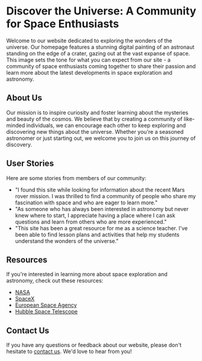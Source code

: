 <!--font:Lato-->

# Discover the Universe: A Community for Space Enthusiasts

Welcome to our website dedicated to exploring the wonders of the universe. Our homepage features a stunning digital painting of an astronaut standing on the edge of a crater, gazing out at the vast expanse of space. This image sets the tone for what you can expect from our site - a community of space enthusiasts coming together to share their passion and learn more about the latest developments in space exploration and astronomy.

## About Us

Our mission is to inspire curiosity and foster learning about the mysteries and beauty of the cosmos. We believe that by creating a community of like-minded individuals, we can encourage each other to keep exploring and discovering new things about the universe. Whether you're a seasoned astronomer or just starting out, we welcome you to join us on this journey of discovery.

## User Stories

Here are some stories from members of our community:

- "I found this site while looking for information about the recent Mars rover mission. I was thrilled to find a community of people who share my fascination with space and who are eager to learn more."
- "As someone who has always been interested in astronomy but never knew where to start, I appreciate having a place where I can ask questions and learn from others who are more experienced."
- "This site has been a great resource for me as a science teacher. I've been able to find lesson plans and activities that help my students understand the wonders of the universe."

## Resources

If you're interested in learning more about space exploration and astronomy, check out these resources:

- [NASA](#)
- [SpaceX](#)
- [European Space Agency](#)
- [Hubble Space Telescope](#)

## Contact Us

If you have any questions or feedback about our website, please don't hesitate to [contact us](#). We'd love to hear from you!

<!--

Write me content for website with wallpaper which alt text is:

"A digital painting of a lone astronaut standing on the edge of a crater, gazing out at the endless expanse of space."

The name/title of the page should not be 1:1 copy of the alt text but rather a real content of the website which is using this wallpaper.

- Use markdown format 
- Start with heading
- Heading should be short and concise
- The content should look like a real website 
- The website should not be about the wallpaper, wallpaper is just a related background
- Heading should be contain work "wallpaper" or "background"
- Include real sections like references, contact, user stories, etc. use things relevant to the page purpose.
- Feel free to use structure like headings, bullets, numbering, blockquotes, paragraphs, horizontal lines, etc.
- You can use formatting like bold or _italic_
- You can include UTF-8 emojis
- Links should be only #hash anchors (and you can refer to the document itself)
- Do not include images


---


# Space Exploration Wallpaper

Welcome to our website dedicated to space exploration and the wonders of the universe. Our wallpaper depicts a lone astronaut standing on the edge of a crater, gazing out at the endless expanse of space. This stunning digital painting is the perfect background for anyone who loves the mysteries of the cosmos.

## About Us

Our website is dedicated to providing information and resources about space exploration, astronomy, and the latest discoveries in the field. Whether you're a casual stargazer or an aspiring astronaut, we have something for everyone.

## User Stories

Here are some user stories from our community:

- "I love using this wallpaper as my desktop background. It inspires me to keep reaching for the stars."
- "As an amateur astronomer, I appreciate having a beautiful space-themed wallpaper that reminds me of the wonders of the universe."
- "This wallpaper is perfect for my sci-fi themed gaming setup. It really sets the mood for exploring new worlds."

## Resources

If you're interested in learning more about space exploration and astronomy, check out these resources:

- [NASA](#)
- [SpaceX](#)
- [European Space Agency](#)
- [Hubble Space Telescope](#)

## Contact Us

If you have any questions or feedback about our website, please don't hesitate to [contact us](#). We'd love to hear from you!


---


Heading should not include word "wallpaper". The website should not be about the wallpaper itself, wallpaper is just a related background, rewrite whole content.


---


# Exploring the Cosmos: A Space Enthusiast's Haven

Welcome to our website dedicated to exploring the wonders of the universe. Our homepage features a stunning digital painting of a lone astronaut standing on the edge of a crater, gazing out at the endless expanse of space. This captivating image sets the tone for what you can expect from our site - a deep dive into the mysteries and beauty of the cosmos.

## About Us

Our mission is to provide a platform for space enthusiasts to come together, share their passion, and learn more about the latest developments in space exploration and astronomy. We believe that by fostering a community of like-minded individuals, we can inspire each other to keep reaching for the stars.

## User Stories

Here are some stories from members of our community:

- "I stumbled upon this site while looking for a new space-themed wallpaper. But what I found was so much more - a community of people who share my love for the cosmos."
- "As an amateur astronomer, I appreciate having a place where I can connect with others who share my passion and learn more about the latest discoveries in the field."
- "This site has been a great resource for me as a science teacher. I've been able to find lesson plans and activities that help my students understand the wonders of the universe."

## Resources

If you're interested in learning more about space exploration and astronomy, check out these resources:

- [NASA](#)
- [SpaceX](#)
- [European Space Agency](#)
- [Hubble Space Telescope](#)

## Contact Us

If you have any questions or feedback about our website, please don't hesitate to [contact us](#). We'd love to hear from you!


---


Heading is too long, rewrite whole content.


---


# Exploring the Universe: A Space Enthusiast's Community

Welcome to our website dedicated to exploring the wonders of the universe. Our homepage features a captivating digital painting of a lone astronaut standing on the edge of a crater, gazing out at the endless expanse of space. This image sets the tone for what you can expect from our site - a community of space enthusiasts coming together to share their passion and learn more about the latest developments in space exploration and astronomy.

## About Us

Our mission is to inspire and educate people about the mysteries and beauty of the cosmos. We believe that by fostering a community of like-minded individuals, we can inspire each other to keep reaching for the stars. Whether you're a casual stargazer or an aspiring astronaut, we welcome you to join our community and explore the universe with us.

## User Stories

Here are some stories from members of our community:

- "I stumbled upon this site while looking for information about the Perseid meteor shower. But what I found was so much more - a community of people who share my love for the cosmos."
- "As an amateur astronomer, I appreciate having a place where I can connect with others who share my passion and learn more about the latest discoveries in the field."
- "This site has been a great resource for me as a science teacher. I've been able to find lesson plans and activities that help my students understand the wonders of the universe."

## Resources

If you're interested in learning more about space exploration and astronomy, check out these resources:

- [NASA](#)
- [SpaceX](#)
- [European Space Agency](#)
- [Hubble Space Telescope](#)

## Contact Us

If you have any questions or feedback about our website, please don't hesitate to [contact us](#). We'd love to hear from you!


---


Heading is too long, rewrite whole content.


---


# Discover the Universe: A Community for Space Enthusiasts

Welcome to our website dedicated to exploring the wonders of the universe. Our homepage features a stunning digital painting of an astronaut standing on the edge of a crater, gazing out at the vast expanse of space. This image sets the tone for what you can expect from our site - a community of space enthusiasts coming together to share their passion and learn more about the latest developments in space exploration and astronomy.

## About Us

Our mission is to inspire curiosity and foster learning about the mysteries and beauty of the cosmos. We believe that by creating a community of like-minded individuals, we can encourage each other to keep exploring and discovering new things about the universe. Whether you're a seasoned astronomer or just starting out, we welcome you to join us on this journey of discovery.

## User Stories

Here are some stories from members of our community:

- "I found this site while looking for information about the recent Mars rover mission. I was thrilled to find a community of people who share my fascination with space and who are eager to learn more."
- "As someone who has always been interested in astronomy but never knew where to start, I appreciate having a place where I can ask questions and learn from others who are more experienced."
- "This site has been a great resource for me as a science teacher. I've been able to find lesson plans and activities that help my students understand the wonders of the universe."

## Resources

If you're interested in learning more about space exploration and astronomy, check out these resources:

- [NASA](#)
- [SpaceX](#)
- [European Space Agency](#)
- [Hubble Space Telescope](#)

## Contact Us

If you have any questions or feedback about our website, please don't hesitate to [contact us](#). We'd love to hear from you!


---


Write me a Google font which is best fitting for the website.

Pick from the list:
- Playfair Display
- Lato
- Inter
- Montserrat
- Roboto
- Raleway
- Great Vibes
- Futura
- Poppins
- Open Sans
- Dancing Script
- Barlow Condensed
- Orbitron
- Alegreya
- Exo 2
- Lobster
- IBM Plex Sans


Write just the font name nothing else.


---


Lato

-->
